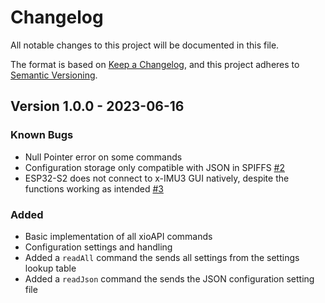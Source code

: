 # Changelog
All notable changes to this project will be documented in this file.

The format is based on [Keep a Changelog](https://keepachangelog.com/en/1.0.0/),
and this project adheres to [Semantic Versioning](https://semver.org/spec/v2.0.0.html).

<!-- 
Release sections
## [TAG] Version X.X.X - YYYY-MM-DD
### Known Bugs
### Added
### Changed
### Fixed
### Deprecated
### Removed
### Security 
-->

## Version 1.0.0 - 2023-06-16
### Known Bugs
- Null Pointer error on some commands
- Configuration storage only compatible with JSON in SPIFFS [#2]([url](https://github.com/Legohead259/xioAPI-Arduino/issues/2))
- ESP32-S2 does not connect to x-IMU3 GUI natively, despite the functions working as intended [#3]([url](https://github.com/Legohead259/xioAPI-Arduino/issues/3))

### Added
- Basic implementation of all xioAPI commands
- Configuration settings and handling
- Added a `readAll` command the sends all settings from the settings lookup table
- Added a `readJson` command the sends the JSON configuration setting file